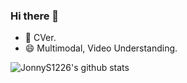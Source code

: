 ### Hi there 👋

- 🌱 CVer.
- 😄 Multimodal, Video Understanding.
  
![JonnyS1226's github stats](https://github-readme-stats.vercel.app/api?username=JonnyS1226&theme=radical) 

<!-- 
**JonnyS1226/JonnyS1226** is a ✨ _special_ ✨ repository because its `README.md` (this file) appears on your GitHub profile.

Here are some ideas to get you started:

- 🔭 I’m currently working on ...
- 🌱 I’m currently learning ...
- 👯 I’m looking to collaborate on ...
- 🤔 I’m looking for help with ...
- 💬 Ask me about ...
- 📫 How to reach me: ...
- 😄 Pronouns: ...
- ⚡ Fun fact: ...
 -->
